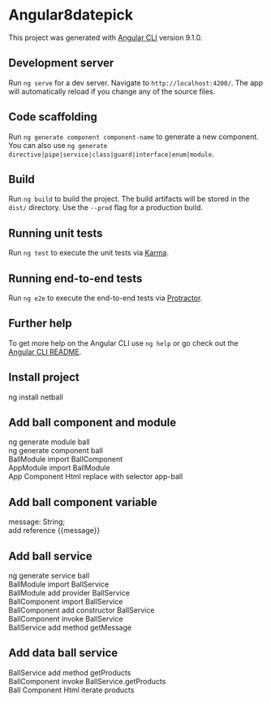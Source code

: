 # Angular8datepick

This project was generated with [Angular CLI](https://github.com/angular/angular-cli) version 9.1.0.

## Development server

Run `ng serve` for a dev server. Navigate to `http://localhost:4200/`. The app will automatically reload if you change any of the source files.

## Code scaffolding

Run `ng generate component component-name` to generate a new component. You can also use `ng generate directive|pipe|service|class|guard|interface|enum|module`.

## Build

Run `ng build` to build the project. The build artifacts will be stored in the `dist/` directory. Use the `--prod` flag for a production build.

## Running unit tests

Run `ng test` to execute the unit tests via [Karma](https://karma-runner.github.io).

## Running end-to-end tests

Run `ng e2e` to execute the end-to-end tests via [Protractor](http://www.protractortest.org/).

## Further help

To get more help on the Angular CLI use `ng help` or go check out the [Angular CLI README](https://github.com/angular/angular-cli/blob/master/README.md).




## Install project
ng install netball  

## Add ball component and module
ng generate module ball  
ng generate component ball  
BallModule import BallComponent  
AppModule import BallModule  
App Component Html replace with selector app-ball  

## Add ball component variable
message: String;  
add reference {{message}}  

## Add ball service
ng generate service ball  
BallModule import BallService   
BallModule add provider BallService   
BallComponent import BallService   
BallComponent add constructor BallService  
BallComponent invoke BallService  
BallService add method getMessage  

## Add data ball service
BallService add method getProducts  
BallComponent invoke BallService.getProducts   
Ball Component Html iterate products  